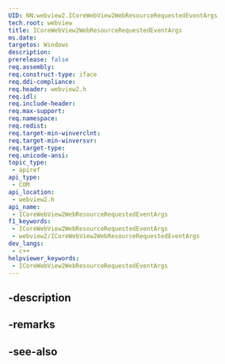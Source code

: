```yaml
---
UID: NN:webview2.ICoreWebView2WebResourceRequestedEventArgs
tech.root: webview
title: ICoreWebView2WebResourceRequestedEventArgs
ms.date: 
targetos: Windows
description: 
prerelease: false
req.assembly: 
req.construct-type: iface
req.ddi-compliance: 
req.header: webview2.h
req.idl: 
req.include-header: 
req.max-support: 
req.namespace: 
req.redist: 
req.target-min-winverclnt: 
req.target-min-winversvr: 
req.target-type: 
req.unicode-ansi: 
topic_type:
 - apiref
api_type:
 - COM
api_location:
 - webview2.h
api_name:
 - ICoreWebView2WebResourceRequestedEventArgs
f1_keywords:
 - ICoreWebView2WebResourceRequestedEventArgs
 - webview2/ICoreWebView2WebResourceRequestedEventArgs
dev_langs:
 - c++
helpviewer_keywords:
 - ICoreWebView2WebResourceRequestedEventArgs
---
```


## -description

## -remarks

## -see-also

